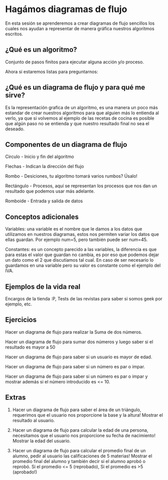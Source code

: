 Hagámos diagramas de flujo
===
En esta sesión se aprenderemos a crear diagramas de flujo sencillos los cuales nos ayudan a representar de manera gráfica nuestros algoritmos escritos.

¿Qué es un algoritmo?
--
Conjunto de pasos finitos para ejecutar alguna acción y/o proceso.


Ahora si estaremos listas para preguntarnos:

¿Qué es un diagrama de flujo y para qué me sirve?
--
Es la representación grafica de un algoritmo, es una manera un poco más estandar de crear nuestros algoritmos para que alguien más lo entienda al verlo, ya que si volvemos al ejemplo de las recetas de cocina es posible que algún paso no se entienda y que nuestro resultado final no sea el deseado.

Componentes de un diagrama de flujo
--
Circulo - Inicio y fin del algoritmo

Flechas - Indican la dirección del flujo

Rombo - Desiciones, tu algoritmo tomará varios rumbos? Úsalo!

Rectángulo - Procesos, aquí se representan los procesos que nos dan un resultado que podemos usar más adelante.

Romboide - Entrada y salida de datos

Conceptos adicionales
--
Variables: una variable es el nombre que le damos a los datos que utilizamos en nuestros diagramas, estos nos permiten variar los datos que ellas guardan. Por ejemplo num=5, pero también puede ser num=45.

Constantes: es un concepto parecido a las variables, la diferencia es que para estas el valor que guardan no cambia, es por eso que podemos dejar un dato como el 2 que discutíamos tal cual. En caso de ser necesario lo guardamos en una variable pero su valor es constante como el ejemplo del IVA.

Ejemplos de la vida real
--
Encargos de la tienda :P, Tests de las revistas para saber si somos geek por ejemplo, etc.

Ejercicios
--
Hacer un diagrama de flujo para realizar la Suma de dos números.

Hacer un diagrama de flujo para sumar dos números y luego saber si el resultado es mayor a 50

Hacer un diagrama de flujo para saber si un usuario es mayor de edad.

Hacer un diagrama de flujo para saber si un número es par o impar.

Hacer un diagrama de flujo para saber si un número es par o impar y mostrar además si el número introducido es <= 10.


Extras
--
1. Hacer un diagrama de flujo para saber el área de un triángulo, requerimos que el usuario nos proporcione la base y la altura! Mostrar el resultado al usuario.

2. Hacer un diagrama de flujo para calcular la edad de una persona, necesitamos que el usuario nos proporcione su fecha de nacimiento! Mostrar la edad del usuario.

3. Hacer un diagrama de flujo para calcular el promedio final de un alumno, pedir al usuario las calificaciones de 5 materias! Mostrar el promedio final del alumno y también decir si el alumno aprobó o reprobó. Si el promedio <= 5 (reprobado), Si el promedio es >5 (aprobado!)
